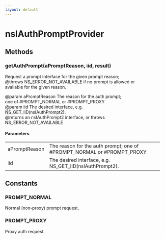 ```yaml
---
layout: default
---
```


# nsIAuthPromptProvider #

## Methods ##

### getAuthPrompt(aPromptReason, iid, result) ###
  
Request a prompt interface for the given prompt reason;  
@throws NS_ERROR_NOT_AVAILABLE if no prompt is allowed or  
available for the given reason.  
  
@param aPromptReason   The reason for the auth prompt;  
                       one of #PROMPT_NORMAL or #PROMPT_PROXY  
@param iid             The desired interface, e.g.  
                       NS_GET_IID(nsIAuthPrompt2).  
@returns an nsIAuthPrompt2 interface, or throws NS_ERROR_NOT_AVAILABLE  
  

#### Parameters ####

<table>

<tr>
<td>aPromptReason</td>
<td>The reason for the auth prompt;  
                       one of #PROMPT_NORMAL or #PROMPT_PROXY  
</td>
</tr>

<tr>
<td>iid</td>
<td>The desired interface, e.g.  
                       NS_GET_IID(nsIAuthPrompt2).  
</td>
</tr>

</table>

## Constants ##

### PROMPT_NORMAL ###
  
Normal (non-proxy) prompt request.  
  

### PROMPT_PROXY ###
  
Proxy auth request.  
  
